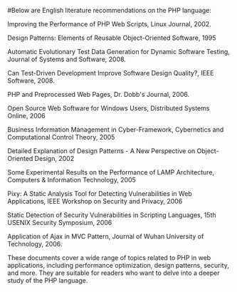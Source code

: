 #Below are English literature recommendations on the PHP language:

Improving the Performance of PHP Web Scripts, Linux Journal, 2002.

Design Patterns: Elements of Reusable Object-Oriented Software, 1995

Automatic Evolutionary Test Data Generation for Dynamic Software Testing, Journal of Systems and Software, 2008.

Can Test-Driven Development Improve Software Design Quality?, IEEE Software, 2008.

PHP and Preprocessed Web Pages, Dr. Dobb's Journal, 2006.

Open Source Web Software for Windows Users, Distributed Systems Online, 2006

Business Information Management in Cyber-Framework, Cybernetics and Computational Control Theory, 2005

Detailed Explanation of Design Patterns - A New Perspective on Object-Oriented Design, 2002

Some Experimental Results on the Performance of LAMP Architecture, Computers & Information Technology, 2005

Pixy: A Static Analysis Tool for Detecting Vulnerabilities in Web Applications, IEEE Workshop on Security and Privacy, 2006

Static Detection of Security Vulnerabilities in Scripting Languages, 15th USENIX Security Symposium, 2006

Application of Ajax in MVC Pattern, Journal of Wuhan University of Technology, 2006.

These documents cover a wide range of topics related to PHP in web applications, including performance optimization, design patterns, security, and more. They are suitable for readers who want to delve into a deeper study of the PHP language.
